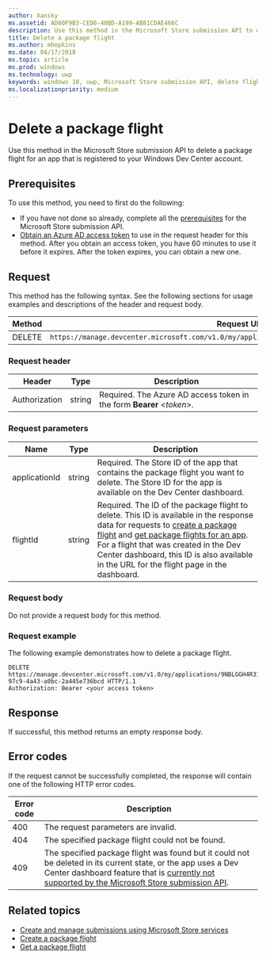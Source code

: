 ```yaml
---
author: Xansky
ms.assetid: AD80F9B3-CED0-40BD-A199-AB81CDAE466C
description: Use this method in the Microsoft Store submission API to delete a package flight for an app that is registered to your Windows Dev Center account.
title: Delete a package flight
ms.author: mhopkins
ms.date: 04/17/2018
ms.topic: article
ms.prod: windows
ms.technology: uwp
keywords: windows 10, uwp, Microsoft Store submission API, delete flight
ms.localizationpriority: medium
---
```


# Delete a package flight

Use this method in the Microsoft Store submission API to delete a package flight for an app that is registered to your Windows Dev Center account.


## Prerequisites

To use this method, you need to first do the following:

* If you have not done so already, complete all the [prerequisites](create-and-manage-submissions-using-windows-store-services.md#prerequisites) for the Microsoft Store submission API.
* [Obtain an Azure AD access token](create-and-manage-submissions-using-windows-store-services.md#obtain-an-azure-ad-access-token) to use in the request header for this method. After you obtain an access token, you have 60 minutes to use it before it expires. After the token expires, you can obtain a new one.

## Request

This method has the following syntax. See the following sections for usage examples and descriptions of the header and request body.

| Method | Request URI                                                      |
|--------|------------------------------------------------------------------|
| DELETE    | ```https://manage.devcenter.microsoft.com/v1.0/my/applications/{applicationId}/flights/{flightId}``` |


### Request header

| Header        | Type   | Description                                                                 |
|---------------|--------|-----------------------------------------------------------------------------|
| Authorization | string | Required. The Azure AD access token in the form **Bearer** &lt;*token*&gt;. |


### Request parameters

| Name        | Type   | Description                                                                 |
|---------------|--------|-----------------------------------------------------------------------------|
| applicationId | string | Required. The Store ID of the app that contains the package flight you want to delete. The Store ID for the app is available on the Dev Center dashboard.  |
| flightId | string | Required. The ID of the package flight to delete. This ID is available in the response data for requests to [create a package flight](create-a-flight.md) and [get package flights for an app](get-flights-for-an-app.md). For a flight that was created in the Dev Center dashboard, this ID is also available in the URL for the flight page in the dashboard.  |


### Request body

Do not provide a request body for this method.


### Request example

The following example demonstrates how to delete a package flight.

```
DELETE https://manage.devcenter.microsoft.com/v1.0/my/applications/9NBLGGH4R315/flights/43e448df-97c9-4a43-a0bc-2a445e736bcd HTTP/1.1
Authorization: Bearer <your access token>
```

## Response

If successful, this method returns an empty response body.

## Error codes

If the request cannot be successfully completed, the response will contain one of the following HTTP error codes.

| Error code |  Description                                                                                                                                                                           |
|--------|------------------|
| 400  | The request parameters are invalid. |
| 404  | The specified package flight could not be found.  |
| 409  | The specified package flight was found but it could not be deleted in its current state, or the app uses a Dev Center dashboard feature that is [currently not supported by the Microsoft Store submission API](create-and-manage-submissions-using-windows-store-services.md#not_supported). |   


## Related topics

* [Create and manage submissions using Microsoft Store services](create-and-manage-submissions-using-windows-store-services.md)
* [Create a package flight](create-a-flight.md)
* [Get a package flight](get-a-flight.md)
